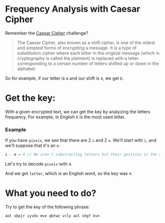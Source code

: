 # Frequency Analysis with Caesar Cipher
Remember the [Caesar Cipher](https://cryptools.github.io/learn/noob#caesar-encrypt) challenge?

> The Caesar Cipher, also known as a shift cipher, is one of the oldest and simplest forms of encrypting a message. It is a type of substitution cipher where each letter in the original message (which in cryptography is called the plaintext) is replaced with a letter corresponding to a certain number of letters shifted up or down in the alphabet.

So for example, if our letter is `A` and our shift is `4`, we get `E`.

# Get the key:
With a given encrypted text, we can get the key by analyzing the letters frequency. For example, in English `E` is the most used letter.

### Example
If you have `pixxiv`, we see that there are 2 `i` and 2 `x`. We'll start with `i`, and we'll suppose that it's an `e`.
```js
i - e = 4 // We aren't substracting letters but their position in the alphabet
```
Let's try to decode `pixxiv` with `4`.

And we get `letter`, which is an English word, so the key was `4`.

# What you need to do?
Try to get the key of the following phrase:
```
aol xbpjr iyvdu mve qbtwz vcly aol shgf kvn
```
